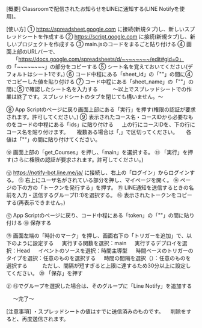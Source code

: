 [概要]
Classroomで配信されたお知らせをLINEに通知する(LINE Notifyを使用)。

[使い方]
① https://spreadsheet.google.com に接続(新規タブ)し、新しいスプレッドシートを作成する
② https://script.google.com に接続(新規タブ)し、新しいプロジェクトを作成する
③ main.jsのコードをまるごと貼り付ける
④ 画面上部のURLバーで、
　 「https://docs.google.com/spreadsheets/d/~~~~~~~~/edit#gid=0」
　 の「~~~~~~~~」の部分をコピーする
⑤ シート名を覚えておいてください(デフォルトはシート1です。)
⑥ コード中程にある「sheet_id」の「""」の間に④でコピーした値を貼り付ける
⑦ コード中程にある「sheet_name」の「""」の間に⑤で確認したシート名を入力する
　 
　 〜以上でスプレッドシートでの作業は終了です。スプレッドシートのタブを閉じても構いません。〜

⑧ App Scriptのページに戻り画面上部にある「実行」を押す(権限の認証が要求されます。許可してください。)
⑨ 表示されたコース名・コースIDから必要なものをコードの中程にある「ids」に貼り付ける
　 上の行にコースIDを、下の行にコース名を貼り付けます。
　 複数ある場合は「,」で区切ってください。
　 各値は「""」の間に貼り付けてください。

⑩ 画面上部の「get_Courses」を押し、「main」を選択する。
⑪ 「実行」を押す(さらに権限の認証が要求されます。許可してください。)

⑫ https://notify-bot.line.me/ja/ に接続し、右上の「ログイン」からログインする。
⑬ 右上にユーザ名がされている部分を押し、マイページを開く。
⑭ ページの下の方の「トークンを発行する」を押す。
⑮ LINE通知を送信するときの名前を入力・送信するグループ(1:1)を選択する。
⑯ 表示されたトークンをコピーする(再表示できません。)

⑰ App Scriptのページに戻り、コード中程にある「token」の「""」の間に貼り付ける
⑱ 保存する

⑲ 画面左端の「時計のマーク」を押し、画面右下の「トリガーを追加」で、以下のように設定する
　 実行する関数を選択：main
　 実行するデプロイを選択：Head
　 イベントのソースを選択：時間主導型
　 時間ベースのトリガーのタイプを選択：任意のものを選択する
　 時間の間隔を選択（）：任意のものを選択する
　 
　 ただし、間隔が短すぎると上限に達するため30分以上に設定してください。
⑳ 「保存」を押す

㉑ ⑮でグループを選択した場合は、そのグループに「Line Notify」を追加する

　 〜完了〜

[注意事項]
・スプレッドシートの値はすでに送信済みのものです。
　削除をすると、再度送信されます。